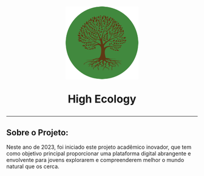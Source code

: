 <h1 align="center">
  <img src="img/icon.png"/>
  <p>High Ecology</p>
</h1>
<hr>
<h2> Sobre o Projeto: </h2>
<p>Neste ano de 2023, foi iniciado este projeto acadêmico inovador, que tem como objetivo principal proporcionar uma plataforma digital abrangente e envolvente para jovens explorarem e compreenderem melhor o mundo natural que os cerca.</p>
